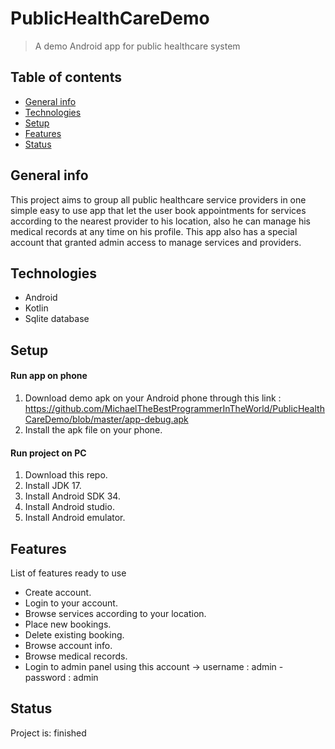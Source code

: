 # PublicHealthCareDemo
> A demo Android app for public healthcare system

## Table of contents
* [General info](#general-info)
* [Technologies](#technologies)
* [Setup](#setup)
* [Features](#features)
* [Status](#status)

## General info
This project aims to group all public healthcare service providers in one simple easy to use app that let the user book appointments for services according to the nearest provider 
to his location, also he can manage his medical records at any time on his profile.
This app also has a special account that granted admin access to manage services and providers.


## Technologies
* Android
* Kotlin
* Sqlite database

## Setup
#### Run app on phone
1. Download demo apk on your Android phone through this link : https://github.com/MichaelTheBestProgrammerInTheWorld/PublicHealthCareDemo/blob/master/app-debug.apk
2. Install the apk file on your phone.
#### Run project on PC
1. Download this repo.
2. Install JDK 17.
3. Install Android SDK 34.
4. Install Android studio.
5. Install Android emulator.


## Features
List of features ready to use
* Create account.
* Login to your account.
* Browse services according to your location.
* Place new bookings.
* Delete existing booking.
* Browse account info.
* Browse medical records.
* Login to admin panel using this account -> username : admin - password : admin

## Status
Project is:  finished
